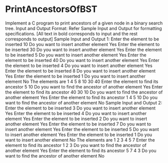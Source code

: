 # PrintAncestorsOfBST
Implement a C program to print ancestors of a given node in a binary search tree.     Input and Output Format:  Refer Sample Input and Output for formatting specifications.  [All text in bold corresponds to input and the rest corresponds to output]  Sample Input and Output 1:  Enter the element to be inserted 10 Do you want to insert another element Yes Enter the element to be inserted 30 Do you want to insert another element Yes Enter the element to be inserted 5 Do you want to insert another element Yes Enter the element to be inserted 40 Do you want to insert another element Yes Enter the element to be inserted 4 Do you want to insert another element Yes Enter the element to be inserted 8 Do you want to insert another element Yes Enter the element to be inserted 1 Do you want to insert another element No The elements are 1 4 5 8 10 30 40 Enter the element to find its ancestor 5 10 Do you want to find the ancestor of another element Yes Enter the element to find its ancestor 40 30 10 Do you want to find the ancestor of another element Yes Enter the element to find its ancestor 1 4 5 10 Do you want to find the ancestor of another element No   Sample Input and Output 2:  Enter the element to be inserted 3 Do you want to insert another element Yes Enter the element to be inserted 4 Do you want to insert another element Yes Enter the element to be inserted 2 Do you want to insert another element Yes Enter the element to be inserted 7 Do you want to insert another element Yes Enter the element to be inserted 5 Do you want to insert another element Yes Enter the element to be inserted 1 Do you want to insert another element No The elements are 1 2 3 4 5 7 Enter the element to find its ancestor 1 2 3 Do you want to find the ancestor of another element Yes Enter the element to find its ancestor 5 7 4 3 Do you want to find the ancestor of another element No
